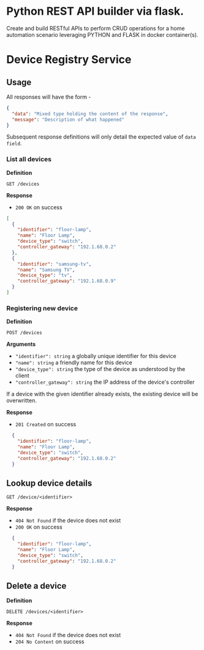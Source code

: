 # Python REST API builder via flask.
Create and build RESTful APIs to perform CRUD operations for a home automation scenario leveraging PYTHON and FLASK in docker container(s).


# Device Registry Service

## Usage

All responses will have the form -
```json
{
  "data": "Mixed type holding the content of the response",
  "message": "Description of what happened"
}
```
Subsequent response definitions will only detail the expected value of `data field`.

### List all devices

**Definition**

`GET /devices`

**Response**

- `200 OK` on success
```json
[
  {
    "identifier": "floor-lamp",
    "name": "Floor Lamp",
    "device_type": "switch",
    "controller_gateway": "192.1.68.0.2"
  },
  {
    "identifier": "samsung-tv",
    "name": "Samsung TV",
    "device_type": "tv",
    "controller_gateway": "192.1.68.0.9"
  } 
]
```

### Registering new device

**Definition**

`POST /devices`

**Arguments**

- `"identifier": string` a globally unique identifier for this device
- `"name": string` a friendly name for this device
- `"device_type": string` the type of the device as understood by the client
- `"controller_gateway": string` the IP address of the device's controller

If a device with the given identifier already exists, the existing device will be overwritten.

**Response**

- `201 Created` on success

```json
  {
    "identifier": "floor-lamp",
    "name": "Floor Lamp",
    "device_type": "switch",
    "controller_gateway": "192.1.68.0.2"
  }
```

## Lookup device details

`GET /device/<identifier>`

**Response**

- `404 Not Found` if the device does not exist
- `200 OK` on success

```json
  {
    "identifier": "floor-lamp",
    "name": "Floor Lamp",
    "device_type": "switch",
    "controller_gateway": "192.1.68.0.2"
  }
```

## Delete a device

**Definition**

`DELETE /devices/<identifier>`

**Response**

- `404 Not Found` if the device does not exist
- `204 No Content` on success

